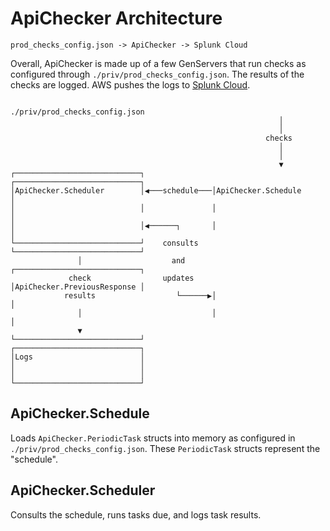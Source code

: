 # ApiChecker Architecture

`prod_checks_config.json -> ApiChecker -> Splunk Cloud`

Overall, ApiChecker is made up of a few GenServers that run checks as
configured through `./priv/prod_checks_config.json`. The results of the checks
are logged. AWS pushes the logs to [Splunk
Cloud](https://www.splunk.com/en_us/products/splunk-cloud.html).

                                                 ./priv/prod_checks_config.json
                                                                │
                                                                │
                                                             checks
                                                                │
                                                                │
                                                                ▼
    ┌────────────────────────────┐               ┌────────────────────────────┐
    │ApiChecker.Scheduler        │◀───schedule───│ApiChecker.Schedule         │
    │                            │               │                            │
    │                            │◀──────┐       │                            │
    └────────────────────────────┘    consults   └────────────────────────────┘
                   │                    and      ┌────────────────────────────┐
                 check                updates    │ApiChecker.PreviousResponse │
                results                  └──────▶│                            │
                   │                             │                            │
                   ▼                             └────────────────────────────┘
    ┌────────────────────────────┐
    │Logs                        │
    │                            │
    │                            │
    └────────────────────────────┘

## ApiChecker.Schedule

Loads `ApiChecker.PeriodicTask` structs into memory as configured in
`./priv/prod_checks_config.json`. These `PeriodicTask` structs represent the
"schedule".

## ApiChecker.Scheduler

Consults the schedule, runs tasks due, and logs task results.
